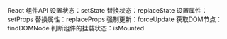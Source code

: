 React 组件API
设置状态：setState
替换状态：replaceState
设置属性：setProps
替换属性：replaceProps
强制更新：forceUpdate
获取DOM节点：findDOMNode
判断组件的挂载状态：isMounted

